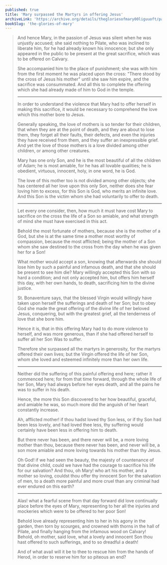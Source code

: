 ```yaml
---
published: true
title: 'Mary surpassed the Martyrs in offering Jesus'
archiveLink: 'https://archive.org/details/thegloriesofmary00liguuoft/page/464?view=theater'
bookSlug: 'the-glories-of-mary'
---
```


> And hence Mary, in the passion of Jesus was silent when he was unjustly accused; she said nothing to Pilate, who was inclined to liberate him, for he had already known his innocence; but she only appeared in the public to be present at the great sacrifice, which was to be offered on Calvary.
>
> She accompanied him to the place of punishment; she was with him from the first moment he was placed upon the cross: "There stood by the cross of Jesus his mother" until she saw him expire, and the sacrifice was consummated. And all this to complete the offering which she had already made of him to God in the temple.
>
> ---
>
> In order to understand the violence that Mary had to offer herself in making this sacrifice, it would be necessary to comprehend the love which this mother bore to Jesus.
>
> Generally speaking, the love of mothers is so tender for their children, that when they are at the point of death, and they are about to lose them, they forget all their faults, their defects, and even the injuries they have received from them, and they suffer an inexpressible grief. And yet the love of those mothers is a love divided among other children, or among other creatures.
>
> Mary has one only Son, and he is the most beautiful of all the children of Adam; he is most amiable, for he has all lovable qualities; he is obedient, virtuous, innocent, holy, in one word, he is God.
>
> The love of this mother too is not divided among other objects; she has centered all her love upon this only Son, neither does she fear loving him to excess, for this Son is God, who merits an infinite love. And this Son is the victim whom she had voluntarily to offer to death.
>
> ---
>
> Let every one consider, then, how much it must have cost Mary to sacrifice on the cross the life of a Son so amiable, and what strength of mind she must have exercised in this act.
>
> Behold the most fortunate of mothers, because she is the mother of a God, but she is at the same time a mother most worthy of compassion, because the most afflicted; being the mother of a Son whom she saw destined to the cross from the day when he was given her for a Son!
>
> What mother would accept a son, knowing that afterwards she should lose him by such a painful and infamous death, and that she should be present to see him die? Mary willingly accepted this Son with so hard a condition; and not only accepted him, but offers him herself this day, with her own hands, to death, sacrificing him to the divine justice.
>
> St. Bonaventure says, that the blessed Virgin would willingly have taken upon herself the sufferings and death of her Son; but to obey God she made the great offering of the divine life of her beloved Jesus, conquering, but with the greatest grief, all the tenderness of love that she bore him.
>
> Hence it is, that in this offering Mary had to do more violence to herself, and was more generous, than if she had offered herself to suffer all her Son Was to suffer.
>
> Therefore she surpassed all the martyrs in generosity, for the martyrs offered their own lives; but the Virgin offered the life of her Son, whom she loved and esteemed infinitely more than her own life.
>
> ---
>
> Neither did the suffering of this painful offering end here; rather it commenced here; for from that time forward, through the whole life of her Son, Mary had always before her eyes death, and all the pains he was to suffer in his death.
>
> Hence, the more this Son discovered to her how beautiful, graceful, and amiable he was, so much more did the anguish of her heart constantly increase.
>
> Ah, afflicted mother! if thou hadst loved thy Son less, or if thy Son had been less lovely, and had loved thee less, thy suffering would certainly have been less in offering him to death.
>
> But there never has been, and there never will be, a more loving mother than thou, because there never has been, and never will be, a son more amiable and more loving towards his mother than thy Jesus.
>
> Oh God! if we had seen the beauty, the majesty of countenance of that divine child, could we have had the courage to sacrifice his life for our salvation? And thou, oh Mary! who art his mother, and a mother so loving, couldst thou offer thy innocent Son for the salvation of men, to a death more painful and more cruel than any criminal had ever endured on this earth?
>
> ---
>
> Alas! what a fearful scene from that day forward did love continually place before the eyes of Mary, representing to her all the injuries and mockeries which were to be offered to her poor Son!
>
> Behold love already representing him to her in his agony in the garden, then torn by scourges, and crowned with thorns in the hall of Pilate, and finally hanging from the infamous wood on Calvary! Behold, oh mother, said love, what a lovely and innocent Son thou hast offered to such sufferings, and to so dreadful a death!
>
> And of what avail will it be to thee to rescue him from the hands of Herod, in order to reserve him for so piteous an end?

